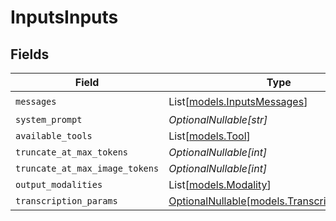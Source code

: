 # InputsInputs


## Fields

| Field                                                                            | Type                                                                             | Required                                                                         | Description                                                                      |
| -------------------------------------------------------------------------------- | -------------------------------------------------------------------------------- | -------------------------------------------------------------------------------- | -------------------------------------------------------------------------------- |
| `messages`                                                                       | List[[models.InputsMessages](../models/inputsmessages.md)]                       | :heavy_check_mark:                                                               | N/A                                                                              |
| `system_prompt`                                                                  | *OptionalNullable[str]*                                                          | :heavy_minus_sign:                                                               | N/A                                                                              |
| `available_tools`                                                                | List[[models.Tool](../models/tool.md)]                                           | :heavy_minus_sign:                                                               | N/A                                                                              |
| `truncate_at_max_tokens`                                                         | *OptionalNullable[int]*                                                          | :heavy_minus_sign:                                                               | N/A                                                                              |
| `truncate_at_max_image_tokens`                                                   | *OptionalNullable[int]*                                                          | :heavy_minus_sign:                                                               | N/A                                                                              |
| `output_modalities`                                                              | List[[models.Modality](../models/modality.md)]                                   | :heavy_minus_sign:                                                               | N/A                                                                              |
| `transcription_params`                                                           | [OptionalNullable[models.TranscriptionParams]](../models/transcriptionparams.md) | :heavy_minus_sign:                                                               | N/A                                                                              |